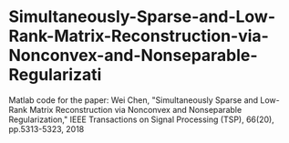 # Simultaneously-Sparse-and-Low-Rank-Matrix-Reconstruction-via-Nonconvex-and-Nonseparable-Regularizati
Matlab code for the paper:
Wei Chen, "Simultaneously Sparse and Low-Rank Matrix Reconstruction via Nonconvex and Nonseparable Regularization," IEEE Transactions on Signal Processing (TSP), 66(20), pp.5313-5323, 2018
